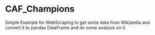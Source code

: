 # CAF_Champions
Simple Example for WebScraping to get some data from Wikipedia and convert it to pandas DataFrame and do some analysis on it.
